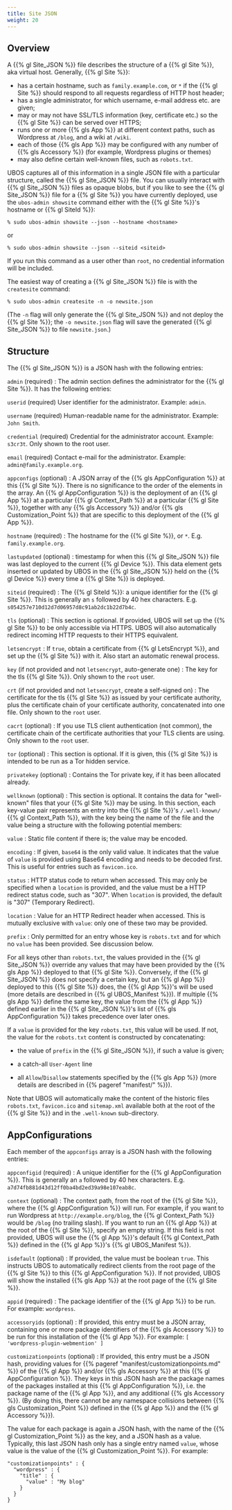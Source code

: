 ```yaml
---
title: Site JSON
weight: 20
---
```


## Overview

A {{% gl Site_JSON %}} file describes the structure of a {{% gl Site %}}, aka virtual
host. Generally, {{% gl Site %}}:

* has a certain hostname, such as ``family.example.com``, or ``*`` if the {{% gl Site %}}
  should respond to all requests regardless of HTTP host header;
* has a single administrator, for which username, e-mail address etc. are given;
* may or may not have SSL/TLS information (key, certificate etc.) so the {{% gl Site %}} can be
  served over HTTPS;
* runs one or more {{% gls App %}} at different context paths, such as Wordpress at ``/blog``,
  and a wiki at ``/wiki``.
* each of those {{% gls App %}} may be configured with any number of
  {{% gls Accessory %}} (for example, Wordpress plugins or themes)
* may also define certain well-known files, such as ``robots.txt``.

UBOS captures all of this information in a single JSON file with a particular structure,
called the {{% gl Site_JSON %}} file. You can usually interact with {{% gl Site_JSON %}}
files as opaque blobs, but if you like to see the {{% gl Site_JSON %}} file for a
{{% gl Site %}} you have currently deployed, use the ``ubos-admin showsite`` command
either with the {{% gl Site %}}'s hostname or {{% gl SiteId %}}:

```
% sudo ubos-admin showsite --json --hostname <hostname>
```

or

```
% sudo ubos-admin showsite --json --siteid <siteid>
```

If you run this command as a user other than ``root``, no credential information will be
included.

The easiest way of creating a {{% gl Site_JSON %}} file is with the ``createsite`` command:

```
% sudo ubos-admin createsite -n -o newsite.json
```

(The ``-n`` flag will only generate the {{% gl Site_JSON %}} and not deploy the
{{% gl Site %}}; the ``-o newsite.json`` flag will save the generated
{{% gl Site_JSON %}} to file ``newsite.json``.)

## Structure

The {{% gl Site_JSON %}} is a JSON hash with the following entries:

``admin`` (required)
: The admin section defines the administrator for the {{% gl Site %}}. It has the following
  entries:

   ``userid`` (required)
      User identifier for the administrator. Example: ``admin``.

   ``username`` (required)
      Human-readable name for the administrator. Example: ``John Smith``.

   ``credential`` (required)
      Credential for the administrator account. Example: ``s3cr3t``. Only shown to the
      root user.

   ``email`` (required)
      Contact e-mail for the administrator. Example: ``admin@family.example.org``.

``appconfigs`` (optional)
: A JSON array of the {{% gls AppConfiguration %}} at this {{% gl Site %}}. There is
  no significance to the order of the elements in the array. An {{% gl AppConfiguration %}}
  is the deployment of an {{% gl App %}} at a particular {{% gl Context_Path %}}
  at a particular {{% gl Site %}}, together with any {{% gls Accessory %}} and/or
  {{% gls Customization_Point %}} that are specific to this deployment of the {{% gl App %}}.

``hostname`` (required)
: The hostname for the {{% gl Site %}}, or ``*``. E.g. ``family.example.org``.

``lastupdated`` (optional)
: timestamp for when this {{% gl Site_JSON %}} file was last deployed to the current
  {{% gl Device %}}. This data element gets inserted or updated by UBOS in the
  {{% gl Site_JSON %}} held on the {{% gl Device %}} every time a {{% gl Site %}}
  is deployed.

``siteid`` (required)
: The {{% gl SiteId %}}: a unique identifier for the {{% gl Site %}}. This is generally
  an ``s`` followed by 40 hex characters. E.g. ``s054257e710d12d7d06957d8c91ab2dc1b22d7b4c``.

``tls`` (optional)
: This section is optional. If provided, UBOS will set up the {{% gl Site %}} to be only
  accessible via HTTPS. UBOS will also automatically redirect incoming HTTP requests
  to their HTTPS equivalent.

  ``letsencrypt``
  : If ``true``, obtain a certificate from {{% gl LetsEncrypt %}}, and set up the
    {{% gl Site %}} with it. Also start an automatic renewal process.

  ``key`` (if not provided and not ``letsencrypt``, auto-generate one)
  : The key for the tls {{% gl Site %}}. Only shown to the ``root`` user.

  ``crt`` (if not provided and not ``letsencrypt``, create a self-signed on)
  : The certificate for the tls {{% gl Site %}} as issued by your certificate authority,
    plus the certificate chain of your certificate authority, concatenated into
    one file.  Only shown to the ``root`` user.

  ``cacrt`` (optional)
  : If you use TLS client authentication (not common), the certificate chain
    of the certificate authorities that your TLS clients are using.
    Only shown to the ``root`` user.

``tor`` (optional)
: This section is optional. If it is given, this {{% gl Site %}} is intended to be
  run as a Tor hidden service.

  ``privatekey`` (optional)
  : Contains the Tor private key, if it has been allocated already.

``wellknown`` (optional)
: This section is optional. It contains the data for "well-known" files that your
  {{% gl Site %}} may be using. In this section, each key-value pair represents an
  entry into the {{% gl Site %}}'s ``/.well-known/`` {{% gl Context_Path %}}, with the
  key being the name of the file and the value being a structure with the following
  potential members:

  ``value``
  : Static file content if there is; the value may be encoded.

  ``encoding``
  : If given, ``base64`` is the only valid value. It indicates that the value of
    ``value`` is provided using Base64 encoding and needs to be decoded first. This is
    useful for entries such as `favicon.ico`.

  ``status``
  : HTTP status code to return when accessed. This may only be specified when a
    ``location`` is provided, and the value must be a HTTP redirect status code, such
    as "307". When ``location`` is provided, the default is "307" (Temporary Redirect).

  ``location``
  : Value for an HTTP Redirect header when accessed. This is mutually exclusive with
    ``value``: only one of these two may be provided.

  ``prefix``
  : Only permitted for an entry whose key is ``robots.txt`` and for which no ``value``
    has been provided. See discussion below.

  For all keys other than ``robots.txt``, the values provided in the {{% gl Site_JSON %}}
  override any values that may have been provided by the {{% gls App %}} deployed to that
  {{% gl Site %}}. Conversely, if the {{% gl Site_JSON %}} does not specify a certain key,
  but an {{% gl App %}} deployed to this {{% gl Site %}} does, the {{% gl App %}}'s will
  be used (more details are described in {{% gl UBOS_Manifest %}}). If multiple
  {{% gls App %}} define the same key, the value from the {{% gl App %}} defined earlier
  in the {{% gl Site_JSON %}}'s list of {{% gls AppConfiguration %}} takes precedence over
  later ones.

  If a ``value`` is provided for the key ``robots.txt``, this value will be used.
  If not, the value for the ``robots.txt`` content is constructed by concatenating:

   * the value of ``prefix`` in the {{% gl Site_JSON %}}, if such a value is given;

   * a catch-all ``User-Agent`` line

   * all ``Allow``/``Disallow`` statements specified by the {{% gls App %}}
     (more details are described in {{% pageref "manifest/" %}}).

   Note that UBOS will automatically make the content of the historic files `robots.txt`,
   `favicon.ico` and `sitemap.xml` available both at the root of the {{% gl Site %}} and
   in the `.well-known` sub-directory.

## AppConfigurations

Each member of the ``appconfigs`` array is a JSON hash with the following entries:

``appconfigid`` (required)
: A unique identifier for the {{% gl AppConfiguration %}}. This is generally an ``a``
  followed by 40 hex characters. E.g. ``a7d74fb881d43d12ff0ba4bd2ed39a98e107eab8c``.

``context`` (optional)
: The context path, from the root of the {{% gl Site %}}, where the {{% gl AppConfiguration %}}
  will run. For example, if you want to run Wordpress at ``http://example.org/blog``, the
  {{% gl Context_Path %}} would be ``/blog`` (no trailing slash). If you want to run an
  {{% gl App %}} at the root of the {{% gl Site %}}, specify an empty string. If this field
  is not provided, UBOS will use the {{% gl App %}}'s default {{% gl Context_Path %}}
  defined in the {{% gl App %}}'s {{% gl UBOS_Manifest %}}.

``isdefault`` (optional)
: If provided, the value must be boolean ``true``. This instructs UBOS to automatically
  redirect clients from the root page of the {{% gl Site %}} to this {{% gl AppConfiguration %}}.
  If not provided, UBOS will show the installed {{% gls App %}} at the root page of the
  {{% gl Site %}}.

``appid`` (required)
: The package identifier of the {{% gl App %}} to be run. For example: ``wordpress``.

``accessoryids`` (optional)
: If provided, this entry must be a JSON array, containing one or more package
  identifiers of the {{% gls Accessory %}} to be run for this installation of the {{% gl App %}}.
  For example: ``[ 'wordpress-plugin-webmention' ]``

``customizationpoints`` (optional)
: If provided, this entry must be a JSON hash, providing values for
  {{% pageref "manifest/customizationpoints.md" %}} of the {{% gl App %}} and/or
  {{% gls Accessory %}} at this {{% gl AppConfiguration %}}. They keys in this
  JSON hash are the package names of the packages installed at this {{% gl AppConfiguration %}},
  i.e. the package name of the {{% gl App %}}, and any additional {{% gls Accessory %}}.
  (By doing this, there cannot be any namespace collisions between {{% gls Customization_Point %}}
  defined in the {{% gl App %}} and the {{% gl Accessory %}}).

  The value for each package is again a JSON hash, with the name of the
  {{% gl Customization_Point %}} as the key, and a JSON hash as a value. Typically, this
  last JSON hash only has a single entry named ``value``, whose value is the value of the
  {{% gl Customization_Point %}}. For example:

  ```
  "customizationpoints" : {
    "wordpress" : {
      "title" : {
        "value" : "My blog"
      }
    }
  }
  ```

